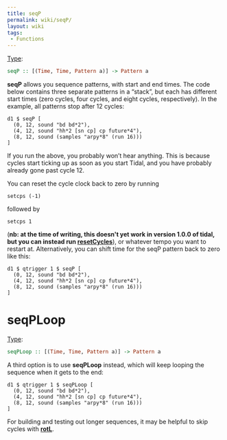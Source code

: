 ```yaml
---
title: seqP
permalink: wiki/seqP/
layout: wiki
tags:
 - Functions
---
```


[Type](/wiki/Type_signature "wikilink"):

``` haskell
seqP :: [(Time, Time, Pattern a)] -> Pattern a
```

**seqP** allows you sequence patterns, with start and end times. The
code below contains three separate patterns in a “stack”, but each has
different start times (zero cycles, four cycles, and eight cycles,
respectively). In the example, all patterns stop after 12 cycles:

    d1 $ seqP [ 
      (0, 12, sound "bd bd*2"), 
      (4, 12, sound "hh*2 [sn cp] cp future*4"), 
      (8, 12, sound (samples "arpy*8" (run 16)))
    ]

If you run the above, you probably won’t hear anything. This is because
cycles start ticking up as soon as you start Tidal, and you have
probably already gone past cycle 12.

You can reset the cycle clock back to zero by running

    setcps (-1)

followed by

    setcps 1

(**nb: at the time of writing, this doesn't yet work in version 1.0.0 of
tidal, but you can instead run [resetCycles](resetCycles "wikilink")**),
or whatever tempo you want to restart at. Alternatively, you can shift
time for the seqP pattern back to zero like this:

    d1 $ qtrigger 1 $ seqP [ 
      (0, 12, sound "bd bd*2"), 
      (4, 12, sound "hh*2 [sn cp] cp future*4"), 
      (8, 12, sound (samples "arpy*8" (run 16)))
    ]

# seqPLoop

[Type](/wiki/Type_signature "wikilink"):

``` haskell
seqPLoop :: [(Time, Time, Pattern a)] -> Pattern a
```

A third option is to use **seqPLoop** instead, which will keep looping
the sequence when it gets to the end:

    d1 $ qtrigger 1 $ seqPLoop [ 
      (0, 12, sound "bd bd*2"), 
      (4, 12, sound "hh*2 [sn cp] cp future*4"), 
      (8, 12, sound (samples "arpy*8" (run 16)))
    ]

For building and testing out longer sequences, it may be helpful to skip
cycles with **[rotL](rotL "wikilink")**.
